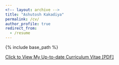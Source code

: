 ```yaml
---
<!-- layout: archive -->
title: "Ashutosh Kakadiya"
permalink: /cv/
author_profile: true
redirect_from:
  - /resume
---
```


{% include base_path %}


[Click to View My Up-to-date Curriculum Vitae [PDF]](http://ashutoshaay26.github.io/files/ashutosh_cv.pdf)
